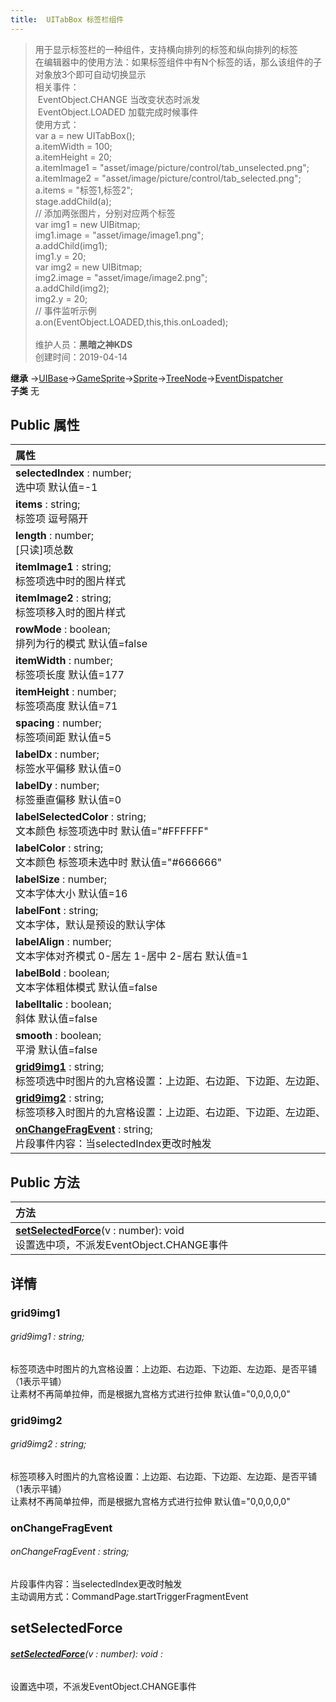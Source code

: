 ```yaml
---
title:  UITabBox 标签栏组件
---
```

>用于显示标签栏的一种组件，支持横向排列的标签和纵向排列的标签<br>在编辑器中的使用方法：如果标签组件中有N个标签的话，那么该组件的子对象放3个即可自动切换显示<br>相关事件：<br>&nbsp;EventObject.CHANGE 当改变状态时派发<br>&nbsp;EventObject.LOADED 加载完成时候事件<br>使用方式：<br>var a = new UITabBox();<br>a.itemWidth = 100;<br>a.itemHeight = 20;<br>a.itemImage1 = "asset/image/picture/control/tab_unselected.png";<br>a.itemImage2 = "asset/image/picture/control/tab_selected.png";<br>a.items = "标签1,标签2";<br>stage.addChild(a);<br>// 添加两张图片，分别对应两个标签<br>var img1 = new UIBitmap;<br>img1.image = "asset/image/image1.png";<br>a.addChild(img1);<br>img1.y = 20;<br>var img2 = new UIBitmap;<br>img2.image = "asset/image/image2.png";<br>a.addChild(img2);<br>img2.y = 20;<br>// 事件监听示例<br>a.on(EventObject.LOADED,this,this.onLoaded);<br><br>
>维护人员：**黑暗之神KDS**  
>创建时间：2019-04-14

**继承**  →[UIBase](/zh_hans/library/2d/client/ui/uibase)→[GameSprite](/zh_hans/library/2d/client/gamesprite)→[Sprite](/zh_hans/library/2d/client/lib/sprite)→[TreeNode](/zh_hans/library/2d/client/lib/treenode)→[EventDispatcher](/zh_hans/library/2d/client/lib/eventdispatcher)<br>
**子类**  无<br>
## **Public 属性**
| <div style="width:1000px;text-align:left">属性</div>                                                                         |
| ---------------------------------------------------------------------------------------------------------------------------- |
| **selectedIndex** : number;<br>选中项 默认值=-1                                                                              |
| **items** : string;<br>标签项 逗号隔开                                                                                       |
| **length** : number;<br>[只读]项总数                                                                                         |
| **itemImage1** : string;<br>标签项选中时的图片样式                                                                           |
| **itemImage2** : string;<br>标签项移入时的图片样式                                                                           |
| **rowMode** : boolean;<br>排列为行的模式 默认值=false                                                                        |
| **itemWidth** : number;<br>标签项长度 默认值=177                                                                             |
| **itemHeight** : number;<br>标签项高度 默认值=71                                                                             |
| **spacing** : number;<br>标签项间距 默认值=5                                                                                 |
| **labelDx** : number;<br>标签水平偏移 默认值=0                                                                               |
| **labelDy** : number;<br>标签垂直偏移 默认值=0                                                                               |
| **labelSelectedColor** : string;<br>文本颜色 标签项选中时 默认值="#FFFFFF"                                                   |
| **labelColor** : string;<br>文本颜色 标签项未选中时 默认值="#666666"                                                         |
| **labelSize** : number;<br>文本字体大小 默认值=16                                                                            |
| **labelFont** : string;<br>文本字体，默认是预设的默认字体                                                                    |
| **labelAlign** : number;<br>文本字体对齐模式 0-居左 1-居中 2-居右 默认值=1                                                   |
| **labelBold** : boolean;<br>文本字体粗体模式 默认值=false                                                                    |
| **labelItalic** : boolean;<br>斜体 默认值=false                                                                              |
| **smooth** : boolean;<br>平滑 默认值=false                                                                                   |
| **[grid9img1](#grid9img1)** : string;<br>标签项选中时图片的九宫格设置：上边距、右边距、下边距、左边距、是否平铺（1表示平铺） |
| **[grid9img2](#grid9img2)** : string;<br>标签项移入时图片的九宫格设置：上边距、右边距、下边距、左边距、是否平铺（1表示平铺） |
| **[onChangeFragEvent](#onchangefragevent)** : string;<br>片段事件内容：当selectedIndex更改时触发                             |

## Public 方法
| <div style="width:1000px;text-align:left" >方法</div>                                                   |
| ------------------------------------------------------------------------------------------------------- |
| **[setSelectedForce](#setselectedforce)**(v : number): void<br>设置选中项，不派发EventObject.CHANGE事件 |

## 详情

### grid9img1
###### grid9img1 : string;
标签项选中时图片的九宫格设置：上边距、右边距、下边距、左边距、是否平铺（1表示平铺）<br>
让素材不再简单拉伸，而是根据九宫格方式进行拉伸 默认值="0,0,0,0,0"
### grid9img2
###### grid9img2 : string;
标签项移入时图片的九宫格设置：上边距、右边距、下边距、左边距、是否平铺（1表示平铺）<br>
让素材不再简单拉伸，而是根据九宫格方式进行拉伸 默认值="0,0,0,0,0"
### onChangeFragEvent
###### onChangeFragEvent : string;
片段事件内容：当selectedIndex更改时触发<br>
主动调用方式：CommandPage.startTriggerFragmentEvent


## setSelectedForce
###### **[setSelectedForce](#setselectedforce)**(v : number): void :
设置选中项，不派发EventObject.CHANGE事件





